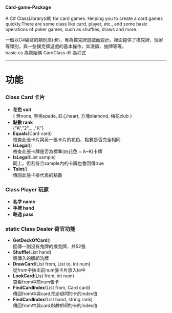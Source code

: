 #### Card-game-Package
A C# ClassLibrary(dll) for card games. Helping you to create a card games quickly.There are some class like card, player, etc., and some basic operations of poker games, such as shuffles, draws and more.

一個以C#編寫的類別庫(dll)，專為撲克牌遊戲而設計。裡面提供了撲克牌、玩家等類別，與一些撲克牌遊戲的基本操作，如洗牌、抽牌等等。  
basic.cs 為原始碼
CardClass.dll 為程式

---

# 功能

### Class Card 卡片
- **花色 suit**  
  { 無none, 黑桃spade, 紅心heart, 方塊diamond, 梅花club }
- **點數 rank**  
  {"A","2",...,"K"}
- **Equals**(Card card)  
  檢查此張卡片與另一張卡片的花色、點數是否完全相同
- **IsLegal**()  
  檢查此張卡牌是否為標準(四花色 + A~K)卡牌
- **IsLegal**(List<Card> sample)  
  同上，但若符合sample內的卡牌也會回傳true
- **ToInt**()  
  傳回此張卡排代表的點數

### Class Player 玩家
- **名字 name**
- **手牌 hand**
- **略過 pass**

### static Class Dealer 荷官功能
- **GetDeckOfCard**()  
  回傳一副沒有鬼牌的撲克牌，共52張
- **Shuffle**(List<Card> hand)  
  將傳入的牌組洗牌
- **DrawCard**(List<Card> from, List<Card> to, int num)  
  從from中抽出前num張卡片放入to中
- **LookCard**(List<Card> from, int num)  
  查看from中前num張卡
- **FindCardIndex**(List<Card> from, Card card)  
  傳回from中與card*完全相同*的卡的index值
- **FindCardIndex**(List<Card> hand, string rank)  
  傳回from中與card*點數相同*的卡的index值
